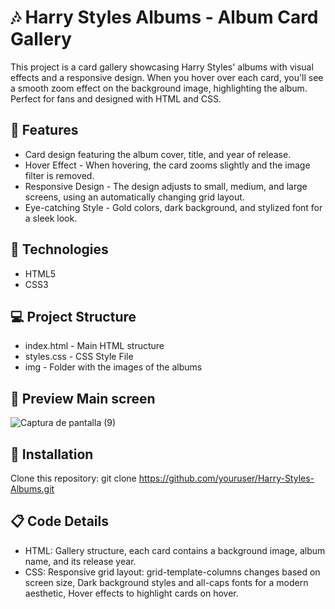 # 🎶 Harry Styles Albums - Album Card Gallery
This project is a card gallery showcasing Harry Styles' albums with visual effects and a responsive design. When you hover over each card, you'll see a smooth zoom effect on the background image, highlighting the album. Perfect for fans and designed with HTML and CSS.

## 📜 Features
- Card design featuring the album cover, title, and year of release.
- Hover Effect - When hovering, the card zooms slightly and the image filter is removed.
- Responsive Design - The design adjusts to small, medium, and large screens, using an automatically changing grid layout.
- Eye-catching Style - Gold colors, dark background, and stylized font for a sleek look.

## 🎨 Technologies
- HTML5
- CSS3

## 💻 Project Structure
- index.html - Main HTML structure
- styles.css  - CSS Style File
- img - Folder with the images of the albums

## 📸 Preview Main screen
  ![Captura de pantalla (9)](https://github.com/user-attachments/assets/62dfd185-eb2a-4d8e-8fc7-c71d701b335b)
  
## 🚀 Installation
Clone this repository:
git clone https://github.com/youruser/Harry-Styles-Albums.git

## 📋 Code Details
- HTML:  Gallery structure, each card contains a background image, album name, and its release year.
- CSS: Responsive grid layout: grid-template-columns changes based on screen size, Dark background styles and all-caps fonts for a modern aesthetic, Hover effects to highlight cards on hover.
